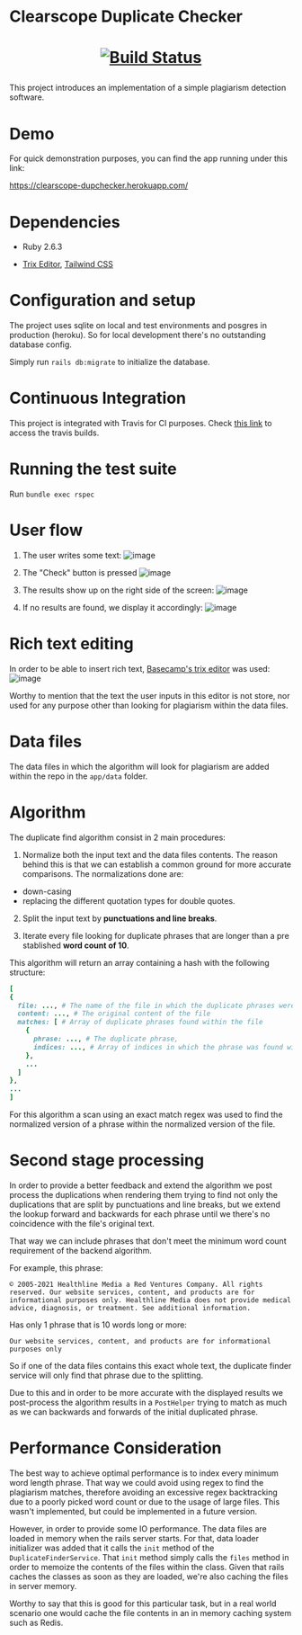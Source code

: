 # Clearscope Duplicate Checker

<h1 align="center">
  <p align="center">
    <a href="https://app.travis-ci.com/mochetts/dupchecker">
      <img alt="Build Status" src="https://app.travis-ci.com/mochetts/dupchecker.svg?branch=main"/>
    </a>
  </p>
</h1>

This project introduces an implementation of a simple plagiarism detection software.
# Demo

For quick demonstration purposes, you can find the app running under this link:

https://clearscope-dupchecker.herokuapp.com/
# Dependencies

* Ruby 2.6.3

* [Trix Editor](https://github.com/basecamp/trix), [Tailwind CSS](https://tailwindcss.com/)
# Configuration and setup

The project uses sqlite on local and test environments and posgres in production (heroku). So for local development there's no outstanding database config.

Simply run `rails db:migrate` to initialize the database.
# Continuous Integration

This project is integrated with Travis for CI purposes. Check [this link](https://app.travis-ci.com/github/mochetts/dupchecker) to access the travis builds.
# Running the test suite

Run `bundle exec rspec`

# User flow

1. The user writes some text:
![image](https://user-images.githubusercontent.com/3678598/131676159-85431acb-4bc4-4028-8b1b-d9f3d5c38c26.png)

2. The "Check" button is pressed
![image](https://user-images.githubusercontent.com/3678598/131676261-b925cfe8-2c15-4f5f-8b91-a5fced37a323.png)

3. The results show up on the right side of the screen:
![image](https://user-images.githubusercontent.com/3678598/131676402-87885fd3-ab7c-40a6-a89b-2541e05893e2.png)

4. If no results are found,  we display it accordingly:
![image](https://user-images.githubusercontent.com/3678598/131694469-cfc59c40-c8d1-4d64-b71b-e4e16a379843.png)

# Rich text editing

In order to be able to insert rich text, [Basecamp's trix editor](https://github.com/basecamp/trix) was used:
![image](https://user-images.githubusercontent.com/3678598/131677512-5c120c55-6c6a-4eea-91c7-9429ecb8360c.png)

Worthy to mention that the text the user inputs in this editor is not store, nor used for any purpose other than looking for plagiarism within the data files.

# Data files

The data files in which the algorithm will look for plagiarism are added within the repo in the `app/data` folder.

# Algorithm

The duplicate find algorithm consist in 2 main procedures:

1. Normalize both the input text and the data files contents. The reason behind this is that we can establish a common ground for more accurate comparisons. The normalizations done are:
 - down-casing
 - replacing the different quotation types for double quotes.

2. Split the input text by **punctuations and line breaks**.

3. Iterate every file looking for duplicate phrases that are longer than a pre stablished **word count of 10**.

This algorithm will return an array containing a hash with the following structure:
```rb
[
{
  file: ..., # The name of the file in which the duplicate phrases were found
  content: ..., # The original content of the file
  matches: [ # Array of duplicate phrases found within the file
    {
      phrase: ..., # The duplicate phrase,
      indices: ..., # Array of indices in which the phrase was found within the file
    },
    ...
  ]
},
...
]
```

For this algorithm a scan using an exact match regex was used to find the normalized version of a phrase within the normalized version of the file.

# Second stage processing

In order to provide a better feedback and extend the algorithm we post process the duplications when rendering them trying to find not only the duplications that are split by punctuations and line breaks, but we extend the lookup forward and backwards for each phrase until we there's no coincidence with the file's original text.

That way we can include phrases that don't meet the minimum word count requirement of the backend algorithm.

For example, this phrase:
```
© 2005-2021 Healthline Media a Red Ventures Company. All rights reserved. Our website services, content, and products are for informational purposes only. Healthline Media does not provide medical advice, diagnosis, or treatment. See additional information.
```

Has only 1 phrase that is 10 words long or more:
```
Our website services, content, and products are for informational purposes only
```

So if one of the data files contains this exact whole text, the duplicate finder service will only find that phrase due to the splitting.

Due to this and in order to be more accurate with the displayed results we post-process the algorithm results in a `PostHelper` trying to match as much as we can backwards and forwards of the initial duplicated phrase.

# Performance Consideration

The best way to achieve optimal performance is to index every minimum word length phrase. That way we could avoid using regex to find the plagiarism matches, therefore avoiding an excessive regex backtracking due to a poorly picked word count or due to the usage of large files.  This wasn't implemented, but could be implemented in a future version.

However, in order to provide some IO performance. The data files are loaded in memory when the rails server starts. For that, data loader initializer was added that it calls the `init` method of the `DuplicateFinderService`. That `init` method simply calls the `files` method in order to memoize the contents of the files within the class. Given that rails caches the classes as soon as they are loaded, we're also caching the files in server memory.

Worthy to say that this is good for this particular task, but in a real world scenario one would cache the file contents in an in memory caching system such as Redis.